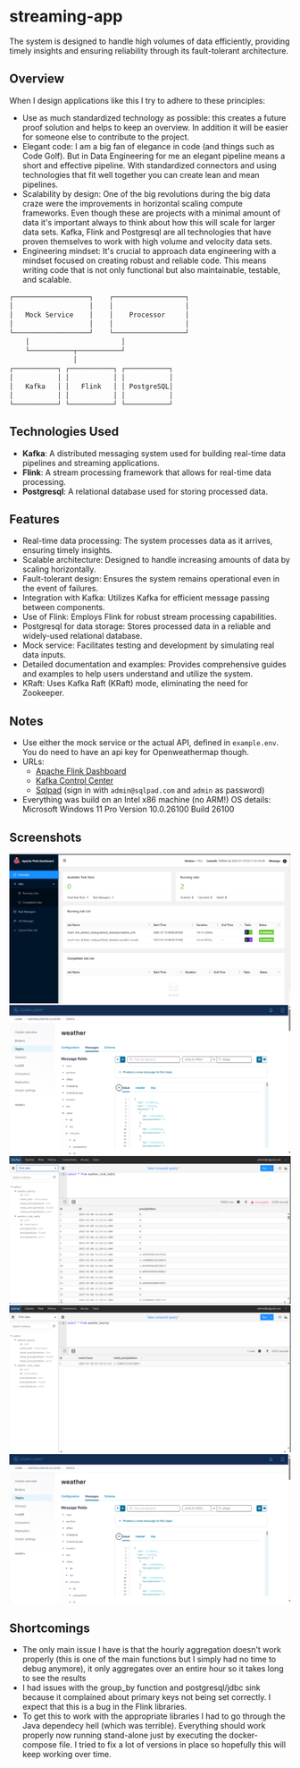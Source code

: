 # streaming-app
The system is designed to handle high volumes of data efficiently, providing timely insights and ensuring reliability through its fault-tolerant architecture.

## Overview

When I design applications like this I try to adhere to these principles:
- Use as much standardized technology as possible: this creates a future proof solution
and helps to keep an overview. In addition it will be easier for someone else to
contribute to the project.
- Elegant code: I am a big fan of elegance in code (and things such as Code Golf). But in Data Engineering for me an elegant pipeline means a short and effective pipeline. With standardized 
connectors and using technologies that fit well together you can create lean and mean pipelines.
- Scalability by design: One of the big revolutions during the big data craze were the improvements
in horizontal scaling compute frameworks. Even though these are projects with a minimal amount of data it's important always to think about how this will scale for larger data sets. Kafka, Flink and 
Postgresql are all technologies that have proven themselves to work with high volume and velocity data
sets.
- Engineering mindset: It's crucial to approach data engineering with a mindset focused on creating robust and reliable code. This means writing code that is not only functional but also maintainable, testable, and scalable. 


```
┌───────────────────┐    ┌──────────────────┐
│                   │    │                  │
│   Mock Service    │    │    Processor     │
│                   │    │                  │
└───────────────────┘    └──────────────────┘
    │                       │
    └───────────┬───────────┘
                │
┌───────────┐ ┌───────────┐ ┌───────────┐
│           │ │           │ │           │
│   Kafka   │ │   Flink   │ │ PostgreSQL│
│           │ │           │ │           │
└───────────┘ └───────────┘ └───────────┘
```

## Technologies Used

- **Kafka**: A distributed messaging system used for building real-time data pipelines and streaming applications.
- **Flink**: A stream processing framework that allows for real-time data processing.
- **Postgresql**: A relational database used for storing processed data.

## Features
- Real-time data processing: The system processes data as it arrives, ensuring timely insights.
- Scalable architecture: Designed to handle increasing amounts of data by scaling horizontally.
- Fault-tolerant design: Ensures the system remains operational even in the event of failures.
- Integration with Kafka: Utilizes Kafka for efficient message passing between components.
- Use of Flink: Employs Flink for robust stream processing capabilities.
- Postgresql for data storage: Stores processed data in a reliable and widely-used relational database.
- Mock service: Facilitates testing and development by simulating real data inputs.
- Detailed documentation and examples: Provides comprehensive guides and examples to help users understand and utilize the system.
- KRaft: Uses Kafka Raft (KRaft) mode, eliminating the need for Zookeeper.

## Notes
- Use either the mock service or the actual API, defined in `example.env`. You do need to have an api key for Openweathermap though.
- URLs:
    - [Apache Flink Dashboard](http://localhost:8081/)
    - [Kafka Control Center](http://localhost:8081/)
    - [Sqlpad](http://localhost:3000/) (sign in with `admin@sqlpad.com` and `admin` as password)
- Everything was build on an Intel x86 machine (no ARM!) OS details: Microsoft Windows 11 Pro Version 10.0.26100 Build 26100

## Screenshots
![Flink Dashboard](./screenshots/flink.png)
![Kafka Control Center](./screenshots/confluent_control_center.png)
![Sqlpad Sink Unnested](./screenshots/sqlpad_sink_unnested.png)
![Sqlpad Weather Hourly](./screenshots/sqlpad_weather_hourly.png)
![Confluent Control Center](./screenshots/confluent_control_center.png)

## Shortcomings
- The only main issue I have is that the hourly aggregation doesn't work properly (this is one of the main functions but I simply
had no time to debug anymore), it only aggregates over an entire hour so it takes long to see the results
- I had issues with the group_by function and postgresql/jdbc sink because it complained about primary keys not being set
correctly. I expect that this is a bug in the Flink libraries.
- To get this to work with the appropriate libraries I had to go through the Java dependecy hell (which was terrible). Everything
should work properly now running stand-alone just by executing the docker-compose file. I tried to fix a lot of versions in place
so hopefully this will keep working over time.